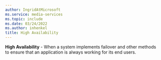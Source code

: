 ```yaml
---
author: IngridAtMicrosoft
ms.service: media-services
ms.topic: include
ms.date: 03/24/2022
ms.author: inhenkel
title: High Availability
---
```


**High Availability** - When a system implements failover and other methods to ensure that an application is always working for its end users.
